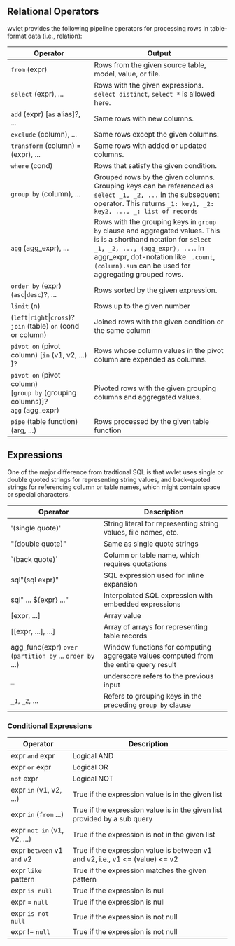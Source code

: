 

## Relational Operators

wvlet provides the following pipeline operators for processing rows in table-format data (i.e., relation):

| Operator | Output |
| --- | --- | 
| `from` (expr) | Rows from the given source table, model, value, or file.  |
| `select` (expr), ... | Rows with the given expressions. `select distinct`, `select *` is allowed here. | 
| `add` (expr) [`as` alias]?, ... | Same rows with new columns. |
| `exclude` (column), ... | Same rows except the given columns. |
| `transform` (column) = (expr), ... | Same rows with added or updated columns. |  
| `where` (cond) | Rows that satisfy the given condition. |
| `group by` (column), ... | Grouped rows by the given columns. Grouping keys can be referenced as `select _1, _2, ...`  in the subsequent operator. This returns `_1: key1, _2: key2, ..., _: list of records` |
| `agg` (agg_expr), ... | Rows with the grouping keys in `group by` clause and aggregated values.  This is is a shorthand notation for `select _1, _2, ..., (agg_expr), ...`. In aggr_expr, dot-notation like `_.count`, `(column).sum` can be used for aggregating grouped rows.|
| `order by` (expr) (`asc`\|`desc`)?, ... | Rows sorted by the given expression. |
| `limit` (n) | Rows up to the given number |
| (`left`\|`right`\|`cross`)? `join` (table) `on` (cond or column) | Joined rows with the given condition or the same column |
| `pivot on` (pivot column) [`in` (v1, v2, ...) ]? | Rows whose column values in the pivot column are expanded as columns. |
| `pivot on` (pivot column)<br/> [`group by` (grouping columns)]?<br/> `agg` (agg_expr) |  Pivoted rows with the given grouping columns and aggregated values.|
| `pipe` (table function)(arg, ...) | Rows processed by the given table function | 


## Expressions

One of the major difference from tradtional SQL is that wvlet uses single or double quoted strings for representing string values, and back-quoted strings for referencing column or table names, which might contain space or special characters.

| Operator | Description | 
| --- | --- |
| '(single quote)' | String literal for representing string values, file names, etc. |
| "(double quote)" | Same as single quote strings | 
| \`(back quote)\` | Column or table name, which requires quotations |
| sql"(sql expr)" | SQL expression used for inline expansion |
| sql" ... ${expr} ..." | Interpolated SQL expression with embedded expressions |
| [expr, ...] | Array value |
| [[expr, ...], ...] | Array of arrays for representing table records |
| agg_func(expr) `over` (`partition by` ... `order by` ...)  | Window functions for computing aggregate values computed from the entire query result |
| `_`| underscore refers to the previous input | 
| `_1`, `_2`, ... | Refers to grouping keys in the preceding `group by` clause |


### Conditional Expressions

| Operator | Description |
| --- | --- |
| expr `and` expr | Logical AND |
| expr `or` expr | Logical OR |
| `not` expr | Logical NOT |
| expr `in` (v1, v2, ...) | True if the expression value is in the given list |
| expr `in` (`from` ...) | True if the expression value is in the given list provided by a sub query |
| expr `not in` (v1, v2, ...) | True if the expression is not in the given list |
| expr `between` v1 `and` v2 | True if the expression value is between v1 and v2, i.e., v1 <= (value) <= v2|
| expr `like` pattern | True if the expression matches the given pattern |
| expr `is null` | True if the expression is null |
| expr = `null` | True if the expression is null |
| expr `is not null` | True if the expression is not null |
| expr != `null` | True if the expression is not null |


